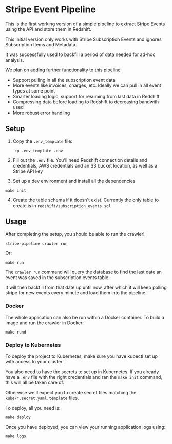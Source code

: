 # Stripe Event Pipeline

This is the first working version of a simple pipeline to extract Stripe
Events using the API and store them in Redshift.

This initial version only works with Stripe Subscription Events and
ignores Subscription Items and Metadata.

It was successfully used to backfill a period of data needed for ad-hoc
analysis.

We plan on adding further functionality to this pipeline:

- Support pulling in all the subscription event data
- More events like invoices, charges, etc. Ideally we can pull in all
event types at some point
- Smarter loading logic, support for resuming from last data in Redshift
- Compressing data before loading to Redshift to decreasing bandwith
used
- More robust error handling


## Setup

1. Copy the `.env_template` file:
```
    cp .env_template .env
```

2. Fill out the `.env` file. You'll need Redshift connection details and credentials, AWS credentials and an S3 bucket location, as well as a Stripe API key

3. Set up a dev environment and install all the dependencies

```
make init
```

4. Create the table schema if it doesn't exist. Currently the only table to create is in `redshift/subscription_events.sql`

## Usage

After completing the setup, you should be able to run the crawler!

```
stripe-pipeline crawler run
```

Or:
```
make run
```


The `crawler run` command will query the database to find the last date an event was saved
in the subscription events table.

It will then backfill from that date up until now, after which it will keep polling stripe for new events
every minute and load them into the pipeline.

### Docker

The whole application can also be run within a Docker container.
To build a image and run the crawler in Docker:

```
make rund

```

### Deploy to Kubernetes

To deploy the project to Kubernetes, make sure you have kubectl set up with access to your cluster.

You also need to have the secrets to set up in Kubernetes. If you already have a `.env` file with the right credentials and ran the `make init` command, this will all be taken care of. 

Otherwise we'll expect you to create secret files matching the `kube/*.secret.yaml.template` files.

To deploy, all you need is:

```
make deploy
```

Once you have deployed, you can view your running application logs using:

```
make logs
```
